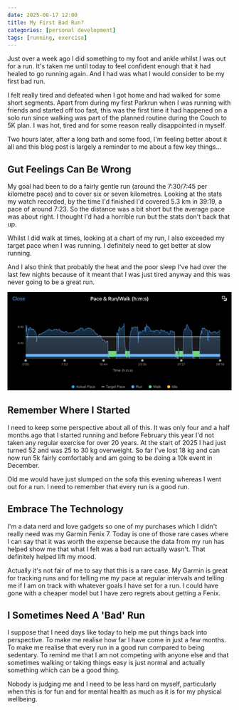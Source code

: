 ```yaml
---
date: 2025-08-17 12:00
title: My First Bad Run?
categories: [personal development]
tags: [running, exercise]
---
```


Just over a week ago I did something to my foot and ankle whilst I was out for a run. It's taken me until today to feel confident enough that it had healed to go running again. And I had was what I would consider to be my first bad run.

I felt really tired and defeated when I got home and had walked for some short segments. Apart from during my first Parkrun when I was running with friends and started off too fast, this was the first time it had happened on a solo run since walking was part of the planned routine during the Couch to 5K plan. I was hot, tired and for some reason really disappointed in myself.

Two hours later, after a long bath and some food, I'm feeling better about it all and this blog post is largely a reminder to me about a few key things...

## Gut Feelings Can Be Wrong

My goal had been to do a fairly gentle run (around the 7:30/7:45 per kilometre pace) and to cover six or seven kilometres. Looking at the stats my watch recorded, by the time I'd finished I'd covered 5.3 km in 39:19, a pace of around 7:23. So the distance was a bit short but the average pace was about right. I thought I'd had a horrible run but the stats don't back that up.

Whilst I did walk at times, looking at a chart of my run, I also exceeded my target pace when I was running. I definitely need to get better at slow running.

And I also think that probably the heat and the poor sleep I've had over the last few nights because of it meant that I was just tired anyway and this was never going to be a great run.

![Garmin Connect graph showing my running pace vs. the target pace](/images/2025-08-17-my-first-bad-run.jpg)

## Remember Where I Started

I need to keep some perspective about all of this. It was only four and a half months ago that I started running and before February this year I'd not taken any regular exercise for over 20 years. At the start of 2025 I had just turned 52 and was 25 to 30 kg overweight. So far I've lost 18 kg and can now run 5k fairly comfortably and am going to be doing a 10k event in December.

Old me would have just slumped on the sofa this evening whereas I went out for a run. I need to remember that every run is a good run.

## Embrace The Technology

I'm a data nerd and love gadgets so one of my purchases which I didn't really need was my Garmin Fenix 7. Today is one of those rare cases where I can say that it was worth the expense because the data from my run has helped show me that what I felt was a bad run actually wasn't. That definitely helped lift my mood.

Actually it's not fair of me to say that this is a rare case. My Garmin is great for tracking runs and for telling me my pace at regular intervals and telling me if I am on track with whatever goals I have set for a run. I could have gone with a cheaper model but I have zero regrets about getting a Fenix.

## I Sometimes Need A 'Bad' Run

I suppose that I need days like today to help me put things back into perspective. To make me realise how far I have come in just a few months. To make me realise that every run in a good run compared to being sedentary. To remind me that I am not competing with anyone else and that sometimes walking or taking things easy is just normal and actually something which can be a good thing.

Nobody is judging me and I need to be less hard on myself, particularly when this is for fun and for mental health as much as it is for my physical wellbeing.
